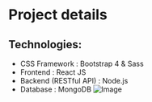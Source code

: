 # Project details
## Technologies:
- CSS Framework : Bootstrap 4 & Sass
- Frontend : React JS
- Backend (RESTful API) : Node.js
- Database : MongoDB
![Image](https://i.imgur.com/aT0Bp90.png)
